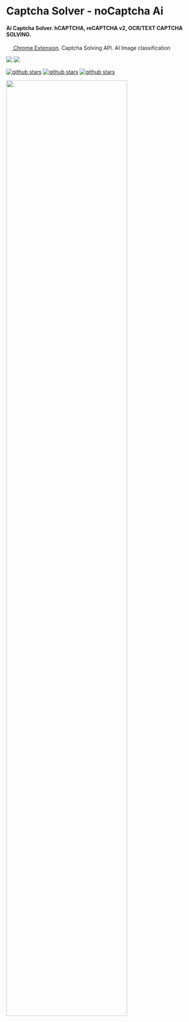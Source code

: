 <div>
<h1>Captcha Solver - noCaptcha Ai</h1>
<h4>Ai Captcha Solver. hCAPTCHA, reCAPTCHA v2, OCR/TEXT CAPTCHA SOLVING.</h4>

</h4><a href="https://github.com/noCaptchaAi/noCaptcha_extension">
<img src="https://www.google.com/chrome/static/images/chrome-logo-m100.svg"  width="15px"/>
Chrome Extension</a>. Captcha Solving API. AI Image classification</h4>
<p>
  



<a href="https://t.me/noCaptchaAi" target="_blank"><img src="https://img.shields.io/badge/Telegram-2CA5E0?style=for-the-badge&logo=telegram&logoColor=white"></a>
<a href="https://discord.gg/E7FfzhZqzA" target="_blank"><img src="https://img.shields.io/badge/Discord-7289DA?style=for-the-badge&logo=discord&logoColor=white"></a>

<a href="https://github.com/shimuldn/hCaptchaSolverApi/"><img alt="github stars" src="https://img.shields.io/github/stars/shimuldn/hCaptchaSolverApi?style=for-the-badge"></a>
<a href="https://github.com/shimuldn/hCaptchaSolverApi/"><img alt="github stars" src="https://img.shields.io/npm/v/nocaptchaai-puppeteer?label=npm-puppeteer-solver&style=for-the-badge"></a>
<a href="https://github.com/shimuldn/hCaptchaSolverApi/"><img alt="github stars" src="https://img.shields.io/npm/v/nocaptchasolver?label=npm-selenium-solver&style=for-the-badge"></a>
</p>
  
<a href="https://www.youtube.com/watch?v=MM35vd6AloM"> <img src="https://user-images.githubusercontent.com/38348819/227741578-627fb307-a2e0-4fe1-b14b-b00e9f8f2b34.png" width="80%" /></a>
